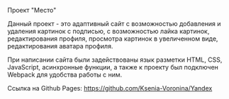 Проект "Место"

Данный проект - это адаптивный сайт с возможностью добавления и удаления картинок с подписью, с возможностью лайка картинок, редактирования профиля, просмотра картинок в увеличенном виде, редактирования аватара профиля.

При написании сайта были задействованы язык разметки HTML, CSS, JavaScript, асинхронные функции, а также к проекту был подключен Webpack для удобства работы с ним.

Ссылка на Github Pages: 
https://github.com/Ksenia-Voronina/Yandex
